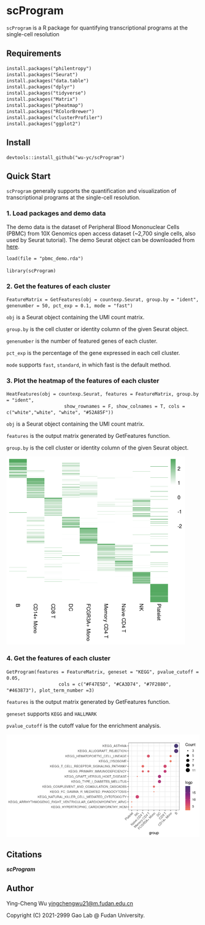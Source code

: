 # scProgram
`scProgram` is a R package for quantifying transcriptional programs at the single-cell resolution

## Requirements
    install.packages("philentropy")
    install.packages("Seurat")
    install.packages("data.table")
    install.packages("dplyr")
    install.packages("tidyverse")
    install.packages("Matrix")
    install.packages("pheatmap")
    install.packages("RColorBrewer")
    install.packages("clusterProfiler")
    install.packages("ggplot2")
  

## Install
    devtools::install_github("wu-yc/scProgram")

## Quick Start
`scProgram` generally supports the quantification and visualization of transcriptional programs at the single-cell resolution. 

### 1. Load packages and demo data
The demo data is the dataset of Peripheral Blood Mononuclear Cells (PBMC) from 10X Genomics open access dataset (~2,700 single cells, also used by Seurat tutorial). The demo Seurat object can be downloaded from [here](https://figshare.com/articles/dataset/scProgram_-_pbmc_demo_rda/13670038).


    load(file = "pbmc_demo.rda")
    
    library(scProgram)


### 2. Get the features of each cluster
    FeatureMatrix = GetFeatures(obj = countexp.Seurat, group.by = "ident", genenumber = 50, pct_exp = 0.1, mode = "fast")

`obj` is a Seurat object containing the UMI count matrix. 

`group.by` is the cell cluster or identity column of the given Seurat object.

`genenumber` is the number of featured genes of each cluster.

`pct_exp` is the percentage of the gene expressed in each cell cluster.

`mode` supports `fast`, `standard`, in which fast is the default method.



### 3. Plot the heatmap of the features of each cluster
    HeatFeatures(obj = countexp.Seurat, features = FeatureMatrix, group.by = "ident", 
                         show_rownames = F, show_colnames = T, cols = c("white","white", "white", "#52A85F"))

`obj` is a Seurat object containing the UMI count matrix. 

`features` is the output matrix generated by GetFeatures function.

`group.by` is the cell cluster or identity column of the given Seurat object.

![Screenshot](https://github.com/wu-yc/scProgram/blob/main/scg_fig1.png)


### 4. Get the features of each cluster
    GetProgram(features = FeatureMatrix, geneset = "KEGG", pvalue_cutoff = 0.05,
                       cols = c("#F47E5D", "#CA3D74", "#7F2880", "#463873"), plot_term_number =3)


`features` is the output matrix generated by GetFeatures function.

`geneset` supports `KEGG` and `HALLMARK`

`pvalue_cutoff` is the cutoff value for the enrichment analysis.

![Screenshot](https://github.com/wu-yc/scProgram/blob/main/scg_fig2.png)





## Citations
**_scProgram_**


## Author
Ying-Cheng Wu
yingchengwu21@m.fudan.edu.cn

Copyright (C) 2021-2999 Gao Lab @ Fudan University.



